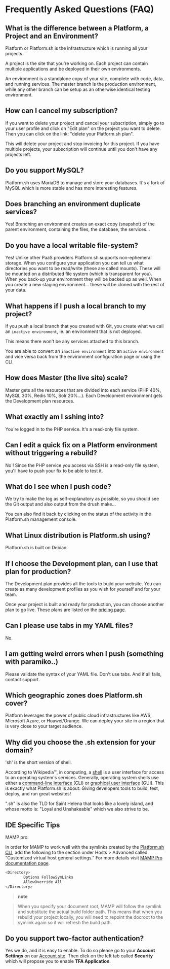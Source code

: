 # Frequently Asked Questions (FAQ)

## What is the difference between a Platform, a Project and an Environment?

Platform or Platform.sh is the infrastructure which is running all your projects.

A project is the site that you're working on. Each project can contain multiple applications and be deployed in their own environments.

An environment is a standalone copy of your site, complete with code, data, and running services. The master branch is the production environment, while any other branch can be setup as an otherwise identical testing environment.

## How can I cancel my subscription?

If you want to delete your project and cancel your subscription, simply go to your user profile and click on "Edit plan" on the project you want to delete. Then you can click on the link: "delete your Platform.sh plan".

This will delete your project and stop invoicing for this project. If you have multiple projects, your subscription will continue until you don't have any projects left.

## Do you support MySQL?

Platform.sh uses MariaDB to manage and store your databases. It's a fork of MySQL which is more stable and has more interesting features.

## Does branching an environment duplicate services?

Yes! Branching an environment creates an exact copy (snapshot) of the parent environment, containing the files, the database, the services...

## Do you have a local writable file-system?

Yes! Unlike other PaaS providers Platform.sh supports non-ephemeral storage. When you configure your application you can tell us what directories you want to be read/write (these are called mounts). These will be mounted on a distributed file system (which is transparent for you). When you back-up your environment they will be backed up as well. When you create a new staging environment... these will be cloned with the rest of your data.

## What happens if I push a local branch to my project?

If you push a local branch that you created with Git, you create what we call an `inactive environment`, ie. an environment that is not deployed.

This means there won't be any services attached to this branch.

You are able to convert an `inactive environment` into an `active environment` and vice versa back from the environment configuration page or using the CLI.

## How does Master  (the live site) scale?

Master gets all the resources that are divided into each service (PHP 40%, MySQL 30%, Redis 10%, Solr 20%…). Each Development environment gets the Development plan resources.

## What exactly am I sshing into?

You're logged in to the PHP service. It's a read-only file system.

## Can I edit a quick fix on a Platform environment without triggering a rebuild?

No ! Since the PHP service you access via SSH is a read-only file system, you'll have to push your fix to be able to test it.

## What do I see when I push code?

We try to make the log as self-explanatory as possible, so you should see the Git output and also output from the drush make...

You can also find it back by clicking on the status of the activity in the Platform.sh management console.

## What Linux distribution is Platform.sh using?

Platform.sh is built on Debian.

## If I choose the Development plan, can I use that plan for production?

The Development plan provides all the tools to build your website. You can create as many development profiles as you wish for yourself and for your team.

Once your project is built and ready for production, you can choose another plan to go live. These plans are listed on the [pricing page](https://platform.sh/pricing).

## Can I please use tabs in my YAML files?

No.

## I am getting weird errors when I push (something with paramiko..)

Please validate the syntax of your YAML file. Don't use tabs. And if all fails, contact support.

## Which geographic zones does Platform.sh cover?

Platform leverages the power of public cloud infrastructures like AWS, Microsoft Azure, or Huawei/Orange. We can deploy your site in a region that is very close to your target audience.

## Why did you choose the .sh extension for your domain?

'sh' is the short version of shell.

According to Wikipedia™, in computing, a [shell](https://en.wikipedia.org/wiki/Shell_(computing) ) is a user interface for access to an operating system's services. Generally, operating system shells use either a [command-line interface ](https://en.wikipedia.org/wiki/Command-line_interface) (CLI) or [graphical user interface](https://en.wikipedia.org/wiki/Graphical_user_interface) (GUI).  This is exactly what Platform.sh is about: Giving developers tools to build, test, deploy, and run great websites!

".sh" is also the TLD for Saint Helena that looks like a lovely island, and whose motto is: "Loyal and Unshakeable" which we also strive to be.


## IDE Specific Tips

MAMP pro:

In order for MAMP to work well with the symlinks created by the [Platform.sh CLI](https://github.com/platformsh/platformsh-cli), add the following to the section under Hosts \> Advanced called “Customized virtual host general settings.” For more details visit [MAMP Pro documentation page](https://documentation.mamp.info/).

```bash
<Directory>
        Options FollowSymLinks
        AllowOverride All
</Directory>
```

> **note**

> When you specify your document root, MAMP will follow the symlink and substitute the actual build folder path. This means that when you rebuild your project locally, you will need to repoint the docroot to the symlink again so it will refresh the build path.

## Do you support two-factor authentication?

Yes we do, and it is easy to enable.  To do so please go to your **Account Settings** on our [Account site](https://accounts.platform.sh/). Then click on the left tab called **Security** which will propose you to enable **TFA Application**.
